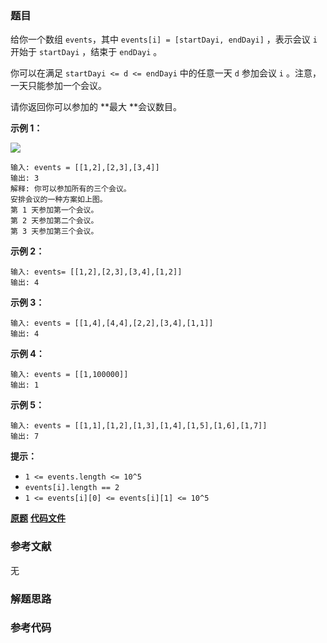 ### 题目
给你一个数组 `events`，其中 `events[i] = [startDayi, endDayi]` ，表示会议 `i` 开始于
`startDayi` ，结束于 `endDayi` 。

你可以在满足 `startDayi <= d <= endDayi` 中的任意一天 `d` 参加会议 `i` 。注意，一天只能参加一个会议。

请你返回你可以参加的  **最大  **会议数目。



**示例 1：**

![](https://assets.leetcode-cn.com/aliyun-lc-upload/uploads/2020/02/16/e1.png)

    
    
    输入: events = [[1,2],[2,3],[3,4]]
    输出: 3
    解释: 你可以参加所有的三个会议。
    安排会议的一种方案如上图。
    第 1 天参加第一个会议。
    第 2 天参加第二个会议。
    第 3 天参加第三个会议。
    

**示例 2：**

    
    
    输入: events= [[1,2],[2,3],[3,4],[1,2]]
    输出: 4
    

**示例 3：**

    
    
    输入: events = [[1,4],[4,4],[2,2],[3,4],[1,1]]
    输出: 4
    

**示例 4：**

    
    
    输入: events = [[1,100000]]
    输出: 1
    

**示例 5：**

    
    
    输入: events = [[1,1],[1,2],[1,3],[1,4],[1,5],[1,6],[1,7]]
    输出: 7
    



**提示：**

  * `1 <= events.length <= 10^5`
  * `events[i].length == 2`
  * `1 <= events[i][0] <= events[i][1] <= 10^5`

 **[原题](https://leetcode-cn.com/problems/maximum-number-of-events-that-can-be-attended/)**    **[代码文件]()**


### 参考文献
无

### 解题思路




### 参考代码

```go


```




